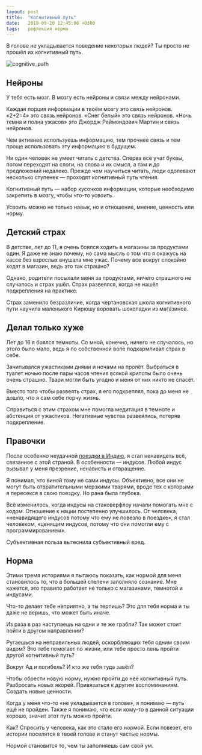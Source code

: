 ```yaml
---
layout: post
title:  "Когнитивный путь"
date:   2019-09-20 12:45:00 +0300
tags: 	рефлексия норма
---
```


В голове не укладывается поведение некоторых людей? Ты просто не прошёл их когнитивный путь.

![cognitive_path]({{site.url}}/assets/post_covers/cognitive_path.jpg)

## Нейроны ###############################################################

У тебя есть мозг. В мозгу есть нейроны и связи между нейронами. 

Каждая порция информации в твоём мозгу это связь нейронов. «2+2=4» это связь нейронов. «Снег белый» это связь нейронов. «Ночь темна и полна ужасов» это Джордж Реймондович Мартин и связь нейронов. 

Чем активнее используешь информацию, тем прочнее связь и тем проще использовать эту информацию в будущем. 

Ни один человек не умеет читать с детства. Сперва все учат буквы, потом переходят на слоги, на слова и их смысл, а там и до предложений недалеко. Прежде чем научиться читать, люди одолевают несколько ступенек — проходят когнитивный путь чтения.  

Когнитивный путь — набор кусочков информации, которые необходимо закрепить в мозгу, чтобы что-то усвоить.

Усвоить можно не только навык, но и отношение, мнение, ценность или норму. 

## Детский страх #######################################################

В детстве, лет до 11, я очень боялся ходить в магазины за продуктами один. Я даже не знаю почему, но сама мысль о том что я окажусь на кассе без взрослых внушала мне ужас. Почему все вокруг спокойно ходят в магазин, ведь это так страшно?

Однако, родители посылали меня за продуктами, ничего страшного не случалось и страх ушёл. Страх развеялся, когда не нашёл подкрепления на практике.

Страх заменило безразличие, когда чертановская школа когнитивного пути научила маленького Кирюшу воровать шоколадки из магазинов.  

## Делал только хуже ##################################################

Лет до 16 я боялся темноты. Со мной, конечно, ничего не случалось, но этого было мало, ведь я по собственной воле подкармливал страх в себе.

Зачитывался ужастиками днями и ночами на пролёт. Выбраться в туалет ночью после пары часов чтения всякой крипоты было очень очень страшно. Твари могли быть угодно и меня от них никто не спасёт. 

Вместо того чтобы развеять страх, я его подкреплял, пока до меня не дошло, что я сам себе порчу жизнь.

Справиться с этим страхом мне помогла медитация в темноте и абстенция от ужастиков. Негативные чувства развеялись, потеряв подкрепление.

## Правочки ##################################################

После особенно неудачной [поездки в Индию]({{site.url}}/india-march-2017), я стал ненавидеть всё, связанное с этой страной. В особенности — индусов. Любой индус вызывал у меня презрение, ненависть и отвращение. 

Я понимал, что виной тому не сами индусы. Объективно, все они не могут быть отвратительными мерзкими тварями, вроде тех с которыми я пересекся в свою поездку. Но рана была глубока.

Всё изменилось, когда индусы на стаковерфлоу начали помогать мне с кодом. Отношение к нации постепенно улучшилось. От человека, «ненавидящего индусов потому что ему не повезло в поездке», я стал человеком, «ценящим индусов, потому что они помогли ему с программированием».

Субъективная польза вытеснила субъективный вред.

## Норма ############################################

Этими тремя историями я пытаюсь показать, как нормой для меня становилось то, что в большей степени заполняло сознание. Мне кажется, это правило работает не только с магазинами, темнотой и индусами.

Что-то делает тебе неприятно, а ты терпишь? Это для тебя норма и ты даже не веришь, что может быть иначе. 

Из раза в раз наступаешь на одни и те же грабли? Так может стоит пойти в другом направлении?

Ругаешься на неправильных людей, оскорбляющих тебя одним своим видом? Это тебе помогает по жизни, или тебе просто лень пройти другой когнитивный путь?

Вокруг Ад и погибель? И кто же тебя туда завёл?

Чтобы обрести новую норму, нужно пройти до неё когнитивный путь. Разбросать новых якорей. Привязаться к другим воспоминаниям. Создать новые ценности.

Когда у меня что-то «не укладывается в голове», я понимаю — путь ещё не пройден. Также я понимаю, что если кому-то в данной ситуации хорошо, значит этот путь можно пройти. 

Как? Спросить у человека, как это стало его нормой. Если повезет, его истории поселятся в твоей голове и станут частью нормы.

Нормой становится то, чем ты заполняешь сам свой ум. 